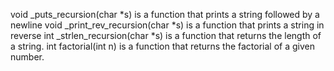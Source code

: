 void _puts_recursion(char *s) is a function that prints a string followed by a newline
void _print_rev_recursion(char *s) is a function that prints a string in reverse
int _strlen_recursion(char *s) is a function that returns the length of a string.
int factorial(int n) is a function that returns the factorial of a given number.
